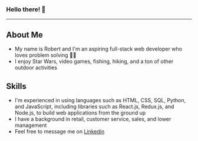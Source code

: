 ### Hello there! 👋
-----------------------------------
## About Me
- My name is Robert and I'm an aspiring full-stack web developer who loves problem solving 👨‍💻
- I enjoy Star Wars, video games, fishing, hiking, and a ton of other outdoor activities
## Skills
- I'm experienced in using languages such as HTML, CSS, SQL, Python, and JavaScript, including libraries such as React.js, Redux.js, and Node.js, to build web applications from the ground up
- I have a background in retail, customer service, sales, and lower management
- Feel free to message me on [Linkedin](https://www.linkedin.com/in/robert-petersen808/)

<!--
**robert-petersen/robert-petersen** is a ✨ _special_ ✨ repository because its `README.md` (this file) appears on your GitHub profile.

Here are some ideas to get you started:

- 🔭 I’m currently working on ...
- 🌱 I’m currently learning ...
- 👯 I’m looking to collaborate on ...
- 🤔 I’m looking for help with ...
- 💬 Ask me about ...
- 📫 How to reach me: ...
- 😄 Pronouns: ...
- ⚡ Fun fact: ...
-->
